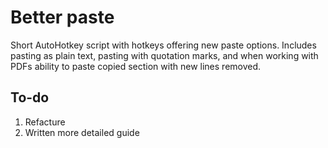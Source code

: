 # Better paste

Short AutoHotkey script with hotkeys offering new paste options. Includes pasting as plain text, pasting with quotation marks, and when working with PDFs ability to paste copied section with new lines removed. 

## To-do

1. Refacture
2. Written more detailed guide 
